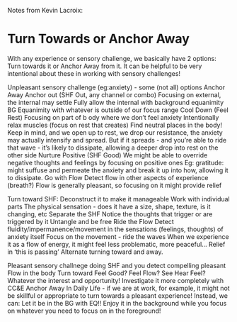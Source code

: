 Notes from Kevin Lacroix:

# Turn Towards or Anchor Away

With any experience or sensory challenge, we basically have 2 options: Turn towards it or Anchor Away from it. It can be helpful to be very intentional about these in working with sensory challenges!


Unpleasant sensory challenge (eg:anxiety) - some (not all) options
Anchor Away
Anchor out (SHF Out, any channel or combo)
Focusing on external, the internal may settle
Fully allow the internal with background equanimity 
BG Equanimity with whatever is outside of our focus range
Cool Down (Feel Rest)
Focusing on part of b ody where we don’t feel anxiety
Intentionally relax muscles (focus on rest that creates)
Find neutral places in the body!
Keep in mind, and we open up to rest, we drop our resistance, the anxiety may actually intensify and spread. But if it spreads - and you’re able to ride that wave - it’s likely to dissipate, allowing a deeper drop into rest on the other side 
Nurture Positive (SHF Good)
We might be able to override negative thoughts and feelings by focusing on positive ones
Eg: gratitude: might suffuse and permeate the anxiety and break it up into how, allowing it to dissipate.
Go with Flow
Detect flow in other aspects of experience (breath?)
Flow is generally pleasant, so focusing on it might provide relief


Turn toward
SHF: Deconstruct it to make it manageable
Work with individual parts
The physical sensation - does it have a size, shape, texture, is it changing, etc
Separate the SHF
Notice the thoughts that trigger or are triggered by it
Untangle and be free
Ride the Flow
Detect fluidity/impermanence/movement in the sensations (feelings, thoughts) of anxiety itself
Focus on the movement - ride the waves
When we experience it as a flow of energy, it might feel less problematic, more peaceful…
Relief in ‘this is passing’
Alternate turning toward and away.


Pleasant sensory challnege doing SHF and you detect compelling pleasant Flow in the body
Turn toward
Feel Good? Feel Flow? See Hear Feel? Whatever the interest and opportunity!
Investigate it more completely with CC&E
Anchor Away
In Daily Life - if we are at work, for example, it might not be skillful or appropriate to turn towards a pleasant experience! Instead, we can:
Let it be in the BG with EQ!! 
Enjoy it in the background while you focus on whatever you need to focus on in the foreground!
